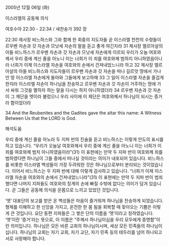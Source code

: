 2005년 12월 06일 (화)

이스라엘의 공동체 의식



여호수아 22:30 - 22:34 / 새찬송가 392 장


22:30 제사장 비느하스와 그와 함께 한 회중의 지도자들 곧 이스라엘 천천의 수령들이 르우벤 자손과 갓 자손과 므낫세 자손의 말을 듣고 좋게 여긴지라 31 제사장 엘르아살의 아들 비느하스가 르우벤 자손과 갓 자손과 므낫세 자손에게 이르되 우리가 오늘 여호와께서 우리 중에 계신 줄을 아노니 이는 너희가 이 죄를 여호와께 범하지 아니하였음이니라 너희가 이제 이스라엘 자손을 여호와의 손에서 건져내었느니라 하고 32 제사장 엘르아살의 아들 비느하스와 지도자들이 르우벤 자손과 갓 자손을 떠나 길르앗 땅에서 가나안 땅 이스라엘 자손에게 돌아와 그들에게 보고하매 33 그 일이 이스라엘 자손을 즐겁게 한지라 이스라엘 자손이 하나님을 찬송하고 르우벤 자손과 갓 자손이 거주하는 땅에 가서 싸워 그것을 멸하자 하는 말을 다시는 하지 아니하였더라 34 르우벤 자손과 갓 자손이 그 제단을 엣이라 불렀으니 우리 사이에 이 제단은 여호와께서 하나님이 되시는 증거라 함이었더라 

34 And the Reubenites and the Gadites gave the altar this name: A Witness Between Us that the LORD is God.

해석도움





우리 중에 계신 줄을 아노라 
두 지파 반의 진술을 듣고 비느하스는 이렇게 안도의 표시를 하고 있습니다. “우리가 오늘날 여호와께서 우리 중에 계신 줄을 아노니 이는 너희가 이 죄를 여호와께 범치 아니하였음이라”(31) 이 표현에는 만약 두 지파 반이 여호와께 죄를 범하였다면 하나님이 그들 중에서 떠나실 것이라는 의미가 내포되어 있습니다. 비느하스를 비롯한 이스라엘 백성들이 가장 두려워한 것은 하나님으로부터 분리되는 것이었습니다. 이어서 비느하스는 두 지파 반에 대해 이렇게 감사하고 있습니다. “너희가 이제 이스라엘 자손을 여호와의 손에서 건져내었느니라”(31) 이 표현에는 만약 두 지파 반이 범죄 했다면 나머지 지파들도 여호와의 징계의 손에 빠질 수밖에 없다는 의미가 담겨 있습니다. 곧 그들은 공동체 의식을 온몸으로 느끼고 있었던 것입니다. 

‘엣’ 
대표단의 보고를 받은 온 백성들은 마음이 즐거워져 하나님을 찬송하게 되었습니다. 형제를 이해하고 한 신앙을 가지고, 온전한 한 몸 됨을 회복할 때 찾아오는 기쁨은 이렇게 큰 것입니다. 요단 동편 지파들은 그 쌓은 단의 이름을 ‘엣’이라고 칭하였습니다. ‘엣’이란 ‘증거’라는 뜻으로, 이 이름은 “주께서 하나님이심을 우리 모두에게 증명함”이란 의미입니다. 하나님은 모든 바른 교회의 하나님이시며, 세상 모든 민족들의 하나님이십니다. 하나님의 교회는 자기 교회, 자기 교단, 자기 민족 등의 테두리를 넘어 하나되고 서로 사랑해야 합니다.